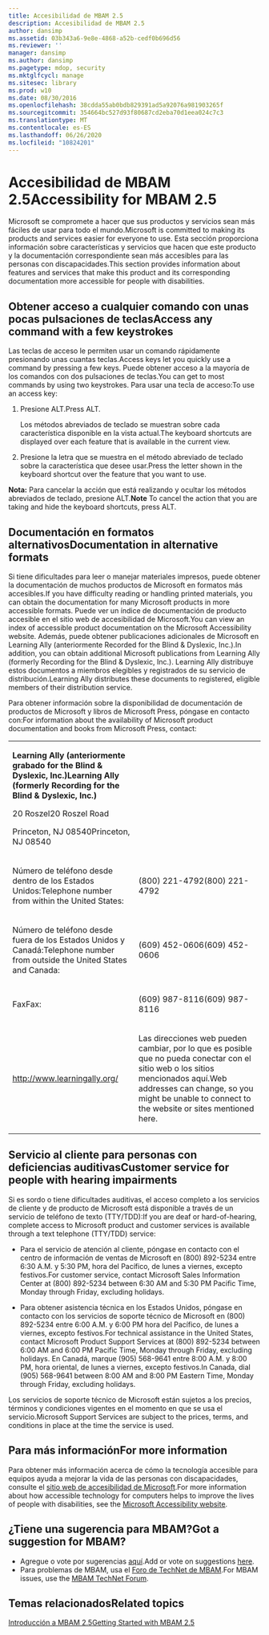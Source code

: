 ```yaml
---
title: Accesibilidad de MBAM 2.5
description: Accesibilidad de MBAM 2.5
author: dansimp
ms.assetid: 03b343a6-9e8e-4868-a52b-cedf0b696d56
ms.reviewer: ''
manager: dansimp
ms.author: dansimp
ms.pagetype: mdop, security
ms.mktglfcycl: manage
ms.sitesec: library
ms.prod: w10
ms.date: 08/30/2016
ms.openlocfilehash: 38cdda55ab0bdb829391ad5a92076a981903265f
ms.sourcegitcommit: 354664bc527d93f80687cd2eba70d1eea024c7c3
ms.translationtype: MT
ms.contentlocale: es-ES
ms.lasthandoff: 06/26/2020
ms.locfileid: "10824201"
---
```

# <span data-ttu-id="e32b8-103">Accesibilidad de MBAM 2.5</span><span class="sxs-lookup"><span data-stu-id="e32b8-103">Accessibility for MBAM 2.5</span></span>


<span data-ttu-id="e32b8-104">Microsoft se compromete a hacer que sus productos y servicios sean más fáciles de usar para todo el mundo.</span><span class="sxs-lookup"><span data-stu-id="e32b8-104">Microsoft is committed to making its products and services easier for everyone to use.</span></span> <span data-ttu-id="e32b8-105">Esta sección proporciona información sobre características y servicios que hacen que este producto y la documentación correspondiente sean más accesibles para las personas con discapacidades.</span><span class="sxs-lookup"><span data-stu-id="e32b8-105">This section provides information about features and services that make this product and its corresponding documentation more accessible for people with disabilities.</span></span>

## <span data-ttu-id="e32b8-106">Obtener acceso a cualquier comando con unas pocas pulsaciones de teclas</span><span class="sxs-lookup"><span data-stu-id="e32b8-106">Access any command with a few keystrokes</span></span>


<span data-ttu-id="e32b8-107">Las teclas de acceso le permiten usar un comando rápidamente presionando unas cuantas teclas.</span><span class="sxs-lookup"><span data-stu-id="e32b8-107">Access keys let you quickly use a command by pressing a few keys.</span></span> <span data-ttu-id="e32b8-108">Puede obtener acceso a la mayoría de los comandos con dos pulsaciones de teclas.</span><span class="sxs-lookup"><span data-stu-id="e32b8-108">You can get to most commands by using two keystrokes.</span></span> <span data-ttu-id="e32b8-109">Para usar una tecla de acceso:</span><span class="sxs-lookup"><span data-stu-id="e32b8-109">To use an access key:</span></span>

1.  <span data-ttu-id="e32b8-110">Presione ALT.</span><span class="sxs-lookup"><span data-stu-id="e32b8-110">Press ALT.</span></span>

    <span data-ttu-id="e32b8-111">Los métodos abreviados de teclado se muestran sobre cada característica disponible en la vista actual.</span><span class="sxs-lookup"><span data-stu-id="e32b8-111">The keyboard shortcuts are displayed over each feature that is available in the current view.</span></span>

2.  <span data-ttu-id="e32b8-112">Presione la letra que se muestra en el método abreviado de teclado sobre la característica que desee usar.</span><span class="sxs-lookup"><span data-stu-id="e32b8-112">Press the letter shown in the keyboard shortcut over the feature that you want to use.</span></span>

<span data-ttu-id="e32b8-113">**Nota:**  Para cancelar la acción que está realizando y ocultar los métodos abreviados de teclado, presione ALT.</span><span class="sxs-lookup"><span data-stu-id="e32b8-113">**Note** To cancel the action that you are taking and hide the keyboard shortcuts, press ALT.</span></span>

 

## <span data-ttu-id="e32b8-114">Documentación en formatos alternativos</span><span class="sxs-lookup"><span data-stu-id="e32b8-114">Documentation in alternative formats</span></span>


<span data-ttu-id="e32b8-115">Si tiene dificultades para leer o manejar materiales impresos, puede obtener la documentación de muchos productos de Microsoft en formatos más accesibles.</span><span class="sxs-lookup"><span data-stu-id="e32b8-115">If you have difficulty reading or handling printed materials, you can obtain the documentation for many Microsoft products in more accessible formats.</span></span> <span data-ttu-id="e32b8-116">Puede ver un índice de documentación de producto accesible en el sitio web de accesibilidad de Microsoft.</span><span class="sxs-lookup"><span data-stu-id="e32b8-116">You can view an index of accessible product documentation on the Microsoft Accessibility website.</span></span> <span data-ttu-id="e32b8-117">Además, puede obtener publicaciones adicionales de Microsoft en Learning Ally (anteriormente Recorded for the Blind & Dyslexic, Inc.).</span><span class="sxs-lookup"><span data-stu-id="e32b8-117">In addition, you can obtain additional Microsoft publications from Learning Ally (formerly Recording for the Blind & Dyslexic, Inc.).</span></span> <span data-ttu-id="e32b8-118">Learning Ally distribuye estos documentos a miembros elegibles y registrados de su servicio de distribución.</span><span class="sxs-lookup"><span data-stu-id="e32b8-118">Learning Ally distributes these documents to registered, eligible members of their distribution service.</span></span>

<span data-ttu-id="e32b8-119">Para obtener información sobre la disponibilidad de documentación de productos de Microsoft y libros de Microsoft Press, póngase en contacto con:</span><span class="sxs-lookup"><span data-stu-id="e32b8-119">For information about the availability of Microsoft product documentation and books from Microsoft Press, contact:</span></span>

<table>
<colgroup>
<col width="50%" />
<col width="50%" />
</colgroup>
<tbody>
<tr class="odd">
<td align="left"><p><strong><span data-ttu-id="e32b8-120">Learning Ally (anteriormente grabado for the Blind &amp; Dyslexic, Inc.)</span><span class="sxs-lookup"><span data-stu-id="e32b8-120">Learning Ally (formerly Recording for the Blind &amp; Dyslexic, Inc.)</span></span></strong></p>
<p><span data-ttu-id="e32b8-121">20 Roszel</span><span class="sxs-lookup"><span data-stu-id="e32b8-121">20 Roszel Road</span></span></p>
<p><span data-ttu-id="e32b8-122">Princeton, NJ 08540</span><span class="sxs-lookup"><span data-stu-id="e32b8-122">Princeton, NJ 08540</span></span></p></td>
<td align="left"><p></p></td>
</tr>
<tr class="even">
<td align="left"><p><span data-ttu-id="e32b8-123">Número de teléfono desde dentro de los Estados Unidos:</span><span class="sxs-lookup"><span data-stu-id="e32b8-123">Telephone number from within the United States:</span></span></p></td>
<td align="left"><p><span data-ttu-id="e32b8-124">(800) 221-4792</span><span class="sxs-lookup"><span data-stu-id="e32b8-124">(800) 221-4792</span></span></p></td>
</tr>
<tr class="odd">
<td align="left"><p><span data-ttu-id="e32b8-125">Número de teléfono desde fuera de los Estados Unidos y Canadá:</span><span class="sxs-lookup"><span data-stu-id="e32b8-125">Telephone number from outside the United States and Canada:</span></span></p></td>
<td align="left"><p><span data-ttu-id="e32b8-126">(609) 452-0606</span><span class="sxs-lookup"><span data-stu-id="e32b8-126">(609) 452-0606</span></span></p></td>
</tr>
<tr class="even">
<td align="left"><p><span data-ttu-id="e32b8-127">Fax</span><span class="sxs-lookup"><span data-stu-id="e32b8-127">Fax:</span></span></p></td>
<td align="left"><p><span data-ttu-id="e32b8-128">(609) 987-8116</span><span class="sxs-lookup"><span data-stu-id="e32b8-128">(609) 987-8116</span></span></p></td>
</tr>
<tr class="odd">
<td align="left"><p><a href="https://go.microsoft.com/fwlink/?linkid=239" data-raw-source="[http://www.learningally.org/](https://go.microsoft.com/fwlink/?linkid=239)">http://www.learningally.org/</a></p></td>
<td align="left"><p><span data-ttu-id="e32b8-129">Las direcciones web pueden cambiar, por lo que es posible que no pueda conectar con el sitio web o los sitios mencionados aquí.</span><span class="sxs-lookup"><span data-stu-id="e32b8-129">Web addresses can change, so you might be unable to connect to the website or sites mentioned here.</span></span></p></td>
</tr>
</tbody>
</table>

 

## <span data-ttu-id="e32b8-130">Servicio al cliente para personas con deficiencias auditivas</span><span class="sxs-lookup"><span data-stu-id="e32b8-130">Customer service for people with hearing impairments</span></span>


<span data-ttu-id="e32b8-131">Si es sordo o tiene dificultades auditivas, el acceso completo a los servicios de cliente y de producto de Microsoft está disponible a través de un servicio de teléfono de texto (TTY/TDD):</span><span class="sxs-lookup"><span data-stu-id="e32b8-131">If you are deaf or hard-of-hearing, complete access to Microsoft product and customer services is available through a text telephone (TTY/TDD) service:</span></span>

-   <span data-ttu-id="e32b8-132">Para el servicio de atención al cliente, póngase en contacto con el centro de información de ventas de Microsoft en (800) 892-5234 entre 6:30 A.M. y 5:30 PM, hora del Pacífico, de lunes a viernes, excepto festivos.</span><span class="sxs-lookup"><span data-stu-id="e32b8-132">For customer service, contact Microsoft Sales Information Center at (800) 892-5234 between 6:30 AM and 5:30 PM Pacific Time, Monday through Friday, excluding holidays.</span></span>

-   <span data-ttu-id="e32b8-133">Para obtener asistencia técnica en los Estados Unidos, póngase en contacto con los servicios de soporte técnico de Microsoft en (800) 892-5234 entre 6:00 A.M. y 6:00 PM hora del Pacífico, de lunes a viernes, excepto festivos.</span><span class="sxs-lookup"><span data-stu-id="e32b8-133">For technical assistance in the United States, contact Microsoft Product Support Services at (800) 892-5234 between 6:00 AM and 6:00 PM Pacific Time, Monday through Friday, excluding holidays.</span></span> <span data-ttu-id="e32b8-134">En Canadá, marque (905) 568-9641 entre 8:00 A.M. y 8:00 PM, hora oriental, de lunes a viernes, excepto festivos.</span><span class="sxs-lookup"><span data-stu-id="e32b8-134">In Canada, dial (905) 568-9641 between 8:00 AM and 8:00 PM Eastern Time, Monday through Friday, excluding holidays.</span></span>

<span data-ttu-id="e32b8-135">Los servicios de soporte técnico de Microsoft están sujetos a los precios, términos y condiciones vigentes en el momento en que se usa el servicio.</span><span class="sxs-lookup"><span data-stu-id="e32b8-135">Microsoft Support Services are subject to the prices, terms, and conditions in place at the time the service is used.</span></span>

## <span data-ttu-id="e32b8-136">Para más información</span><span class="sxs-lookup"><span data-stu-id="e32b8-136">For more information</span></span>


<span data-ttu-id="e32b8-137">Para obtener más información acerca de cómo la tecnología accesible para equipos ayuda a mejorar la vida de las personas con discapacidades, consulte el [sitio web de accesibilidad de Microsoft](https://go.microsoft.com/fwlink/?linkid=8431).</span><span class="sxs-lookup"><span data-stu-id="e32b8-137">For more information about how accessible technology for computers helps to improve the lives of people with disabilities, see the [Microsoft Accessibility website](https://go.microsoft.com/fwlink/?linkid=8431).</span></span>

## <span data-ttu-id="e32b8-138">¿Tiene una sugerencia para MBAM?</span><span class="sxs-lookup"><span data-stu-id="e32b8-138">Got a suggestion for MBAM?</span></span>
- <span data-ttu-id="e32b8-139">Agregue o vote por sugerencias [aquí](http://mbam.uservoice.com/forums/268571-microsoft-bitlocker-administration-and-monitoring).</span><span class="sxs-lookup"><span data-stu-id="e32b8-139">Add or vote on suggestions [here](http://mbam.uservoice.com/forums/268571-microsoft-bitlocker-administration-and-monitoring).</span></span> 
- <span data-ttu-id="e32b8-140">Para problemas de MBAM, usa el [Foro de TechNet de MBAM](https://social.technet.microsoft.com/Forums/home?forum=mdopmbam).</span><span class="sxs-lookup"><span data-stu-id="e32b8-140">For MBAM issues, use the [MBAM TechNet Forum](https://social.technet.microsoft.com/Forums/home?forum=mdopmbam).</span></span>

## <span data-ttu-id="e32b8-141">Temas relacionados</span><span class="sxs-lookup"><span data-stu-id="e32b8-141">Related topics</span></span>


[<span data-ttu-id="e32b8-142">Introducción a MBAM 2.5</span><span class="sxs-lookup"><span data-stu-id="e32b8-142">Getting Started with MBAM 2.5</span></span>](getting-started-with-mbam-25.md)

 

 





